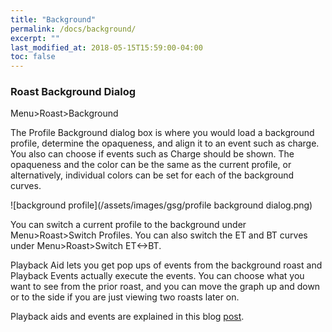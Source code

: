 ```yaml
---
title: "Background"
permalink: /docs/background/
excerpt: ""
last_modified_at: 2018-05-15T15:59:00-04:00
toc: false
---
```


### Roast Background Dialog

Menu>Roast>Background

The Profile Background dialog box is where you would load a background profile, determine the opaqueness, and align it to an event such as charge.  You also can choose if events such as Charge should be shown.  The opaqueness and the color can be the same as the current profile, or alternatively, individual colors can be set for each of the background curves.

![background profile](/assets/images/gsg/profile background dialog.png)

You can switch a current profile to the background under Menu>Roast>Switch Profiles.  You can also switch the ET and BT curves under Menu>Roast>Switch ET<->BT.


Playback Aid lets you get pop ups of events from the background roast and Playback Events actually execute the events. You can choose what you want to see from the prior roast, and you can move the graph up and down or to the side if you are just viewing two roasts later on.
 
Playback aids and events are explained in this blog [post](https://artisan-roasterscope.blogspot.de/2017/10/profile-templates.html).
